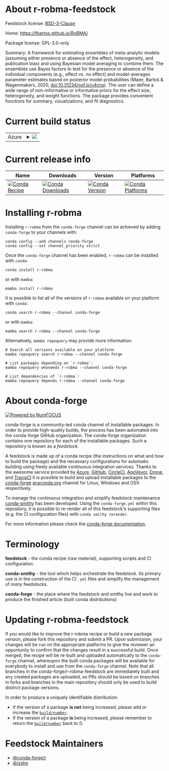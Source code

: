 About r-robma-feedstock
=======================

Feedstock license: [BSD-3-Clause](https://github.com/conda-forge/r-robma-feedstock/blob/main/LICENSE.txt)

Home: https://fbartos.github.io/RoBMA/

Package license: GPL-3.0-only

Summary: A framework for estimating ensembles of meta-analytic models (assuming either presence or absence of the effect, heterogeneity, and publication bias) and using Bayesian model averaging to combine them. The ensembles use Bayes factors to test for the presence or absence of the individual components (e.g., effect vs. no effect) and model-averages parameter estimates based on posterior model probabilities (Maier, Bartoš & Wagenmakers, 2020, <doi:10.31234/osf.io/u4cns>). The user can define a wide range of non-informative or informative priors for the effect size, heterogeneity, and weight functions. The package provides convenient functions for summary, visualizations, and fit diagnostics.

Current build status
====================


<table>
    
  <tr>
    <td>Azure</td>
    <td>
      <details>
        <summary>
          <a href="https://dev.azure.com/conda-forge/feedstock-builds/_build/latest?definitionId=13477&branchName=main">
            <img src="https://dev.azure.com/conda-forge/feedstock-builds/_apis/build/status/r-robma-feedstock?branchName=main">
          </a>
        </summary>
        <table>
          <thead><tr><th>Variant</th><th>Status</th></tr></thead>
          <tbody><tr>
              <td>linux_64_r_base4.3</td>
              <td>
                <a href="https://dev.azure.com/conda-forge/feedstock-builds/_build/latest?definitionId=13477&branchName=main">
                  <img src="https://dev.azure.com/conda-forge/feedstock-builds/_apis/build/status/r-robma-feedstock?branchName=main&jobName=linux&configuration=linux%20linux_64_r_base4.3" alt="variant">
                </a>
              </td>
            </tr><tr>
              <td>linux_64_r_base4.4</td>
              <td>
                <a href="https://dev.azure.com/conda-forge/feedstock-builds/_build/latest?definitionId=13477&branchName=main">
                  <img src="https://dev.azure.com/conda-forge/feedstock-builds/_apis/build/status/r-robma-feedstock?branchName=main&jobName=linux&configuration=linux%20linux_64_r_base4.4" alt="variant">
                </a>
              </td>
            </tr>
          </tbody>
        </table>
      </details>
    </td>
  </tr>
</table>

Current release info
====================

| Name | Downloads | Version | Platforms |
| --- | --- | --- | --- |
| [![Conda Recipe](https://img.shields.io/badge/recipe-r--robma-green.svg)](https://anaconda.org/conda-forge/r-robma) | [![Conda Downloads](https://img.shields.io/conda/dn/conda-forge/r-robma.svg)](https://anaconda.org/conda-forge/r-robma) | [![Conda Version](https://img.shields.io/conda/vn/conda-forge/r-robma.svg)](https://anaconda.org/conda-forge/r-robma) | [![Conda Platforms](https://img.shields.io/conda/pn/conda-forge/r-robma.svg)](https://anaconda.org/conda-forge/r-robma) |

Installing r-robma
==================

Installing `r-robma` from the `conda-forge` channel can be achieved by adding `conda-forge` to your channels with:

```
conda config --add channels conda-forge
conda config --set channel_priority strict
```

Once the `conda-forge` channel has been enabled, `r-robma` can be installed with `conda`:

```
conda install r-robma
```

or with `mamba`:

```
mamba install r-robma
```

It is possible to list all of the versions of `r-robma` available on your platform with `conda`:

```
conda search r-robma --channel conda-forge
```

or with `mamba`:

```
mamba search r-robma --channel conda-forge
```

Alternatively, `mamba repoquery` may provide more information:

```
# Search all versions available on your platform:
mamba repoquery search r-robma --channel conda-forge

# List packages depending on `r-robma`:
mamba repoquery whoneeds r-robma --channel conda-forge

# List dependencies of `r-robma`:
mamba repoquery depends r-robma --channel conda-forge
```


About conda-forge
=================

[![Powered by
NumFOCUS](https://img.shields.io/badge/powered%20by-NumFOCUS-orange.svg?style=flat&colorA=E1523D&colorB=007D8A)](https://numfocus.org)

conda-forge is a community-led conda channel of installable packages.
In order to provide high-quality builds, the process has been automated into the
conda-forge GitHub organization. The conda-forge organization contains one repository
for each of the installable packages. Such a repository is known as a *feedstock*.

A feedstock is made up of a conda recipe (the instructions on what and how to build
the package) and the necessary configurations for automatic building using freely
available continuous integration services. Thanks to the awesome service provided by
[Azure](https://azure.microsoft.com/en-us/services/devops/), [GitHub](https://github.com/),
[CircleCI](https://circleci.com/), [AppVeyor](https://www.appveyor.com/),
[Drone](https://cloud.drone.io/welcome), and [TravisCI](https://travis-ci.com/)
it is possible to build and upload installable packages to the
[conda-forge](https://anaconda.org/conda-forge) [anaconda.org](https://anaconda.org/)
channel for Linux, Windows and OSX respectively.

To manage the continuous integration and simplify feedstock maintenance
[conda-smithy](https://github.com/conda-forge/conda-smithy) has been developed.
Using the ``conda-forge.yml`` within this repository, it is possible to re-render all of
this feedstock's supporting files (e.g. the CI configuration files) with ``conda smithy rerender``.

For more information please check the [conda-forge documentation](https://conda-forge.org/docs/).

Terminology
===========

**feedstock** - the conda recipe (raw material), supporting scripts and CI configuration.

**conda-smithy** - the tool which helps orchestrate the feedstock.
                   Its primary use is in the construction of the CI ``.yml`` files
                   and simplify the management of *many* feedstocks.

**conda-forge** - the place where the feedstock and smithy live and work to
                  produce the finished article (built conda distributions)


Updating r-robma-feedstock
==========================

If you would like to improve the r-robma recipe or build a new
package version, please fork this repository and submit a PR. Upon submission,
your changes will be run on the appropriate platforms to give the reviewer an
opportunity to confirm that the changes result in a successful build. Once
merged, the recipe will be re-built and uploaded automatically to the
`conda-forge` channel, whereupon the built conda packages will be available for
everybody to install and use from the `conda-forge` channel.
Note that all branches in the conda-forge/r-robma-feedstock are
immediately built and any created packages are uploaded, so PRs should be based
on branches in forks and branches in the main repository should only be used to
build distinct package versions.

In order to produce a uniquely identifiable distribution:
 * If the version of a package **is not** being increased, please add or increase
   the [``build/number``](https://docs.conda.io/projects/conda-build/en/latest/resources/define-metadata.html#build-number-and-string).
 * If the version of a package **is** being increased, please remember to return
   the [``build/number``](https://docs.conda.io/projects/conda-build/en/latest/resources/define-metadata.html#build-number-and-string)
   back to 0.

Feedstock Maintainers
=====================

* [@conda-forge/r](https://github.com/orgs/conda-forge/teams/r/)
* [@izahn](https://github.com/izahn/)

